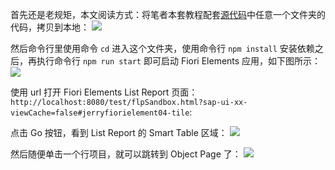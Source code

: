 首先还是老规矩，本文阅读方式：将笔者本套教程配套[源代码](https://github.com/wangzixi-diablo/ui5-tutorial/tree/main/Fiori-Elements-Tutotials)中任意一个文件夹的代码，拷贝到本地：
![](https://i-blog.csdnimg.cn/direct/d616dfc8afcb46a3b91c4b736e673f73.png)

然后命令行里使用命令 `cd` 进入这个文件夹，使用命令行 `npm install` 安装依赖之后，再执行命令行 `npm run start` 即可启动 Fiori Elements 应用，如下图所示：
![](https://i-blog.csdnimg.cn/direct/562b59d8c0a6481cb601a62109fddd24.png)

使用 url 打开 Fiori Elements List Report 页面：
`http://localhost:8080/test/flpSandbox.html?sap-ui-xx-viewCache=false#jerryfiorielement04-tile`:

点击 Go 按钮，看到 List Report 的 Smart Table 区域：
![](https://i-blog.csdnimg.cn/direct/ac76735844e4472f8d2f254976ee0a31.png)

然后随便单击一个行项目，就可以跳转到 Object Page 了：
![](https://i-blog.csdnimg.cn/direct/022695a5f0d64ea887c03e122d6e353a.png)